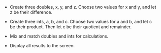 - Create three doubles, x, y, and z. Choose two values for x and y, and let z be their difference.

- Create three ints, a, b, and c. Choose two values for a and b, and let c be their product. Then let c be their quotient and remainder.

- Mix and match doubles and ints for calculations.

- Display all results to the screen.
